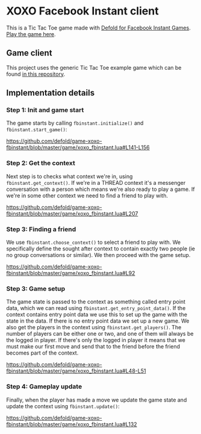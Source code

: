 # XOXO Facebook Instant client
This is a Tic Tac Toe game made with [Defold for Facebook Instant Games](https://defold.com/extension-fbinstant/). [Play the game here](https://fb.gg/play/477264310241155).

## Game client
This project uses the generic Tic Tac Toe example game which can be found [in this repository](https://www.github.com/defold/game-xoxo).

## Implementation details

### Step 1: Init and game start
The game starts by calling `fbinstant.initialize()` and `fbinstant.start_game()`:

https://github.com/defold/game-xoxo-fbinstant/blob/master/game/xoxo_fbinstant.lua#L141-L156

### Step 2: Get the context
Next step is to checks what context we're in, using `fbinstant.get_context()`. If we're in a THREAD context it's a messenger conversation with a person which means we're also ready to play a game. If we're in some other context we need to find a friend to play with.

https://github.com/defold/game-xoxo-fbinstant/blob/master/game/xoxo_fbinstant.lua#L207

### Step 3: Finding a friend
We use `fbinstant.choose_context()` to select a friend to play with. We specifically define the sought after context to contain exactly two people (ie no group conversations or similar). We then proceed with the game setup.

https://github.com/defold/game-xoxo-fbinstant/blob/master/game/xoxo_fbinstant.lua#L92

### Step 3: Game setup
The game state is passed to the context as something called entry point data, which we can read using `fbinstant.get_entry_point_data()`. If the context contains entry point data we use this to set up the game with the state in the data. If there is no entry point data we set up a new game. We also get the players in the context using `fbinstant.get_players()`. The number of players can be either one or two, and one of them will always be the logged in player. If there's only the logged in player it means that we must make our first move and send that to the friend before the friend becomes part of the context.

https://github.com/defold/game-xoxo-fbinstant/blob/master/game/xoxo_fbinstant.lua#L48-L51

### Step 4: Gameplay update
Finally, when the player has made a move we update the game state and update the context using `fbinstant.update()`:

https://github.com/defold/game-xoxo-fbinstant/blob/master/game/xoxo_fbinstant.lua#L132
